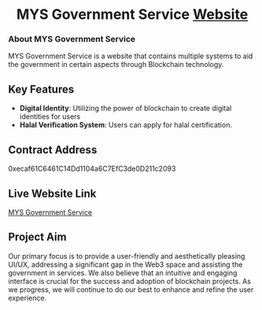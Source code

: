 <h1 align="center">MYS Government Service <a href="#">Website</a></h1>

### About MYS Government Service


MYS Government Service is a website that contains multiple systems to aid the government in certain aspects through Blockchain technology.

## Key Features

- **Digital Identity**: Utilizing the power of blockchain to create digital identities for users
- **Halal Verification System**: Users can apply for halal certification. 

## Contract Address
0xecaf61C6461C14Dd1104a6C7EfC3de0D211c2093

## Live Website Link
[MYS Government Service](https://moccasin-brinn-40.tiiny.site/)


## Project Aim

Our primary focus is to provide a user-friendly and aesthetically pleasing UI/UX, addressing a significant gap in the Web3 space and assisting the government in services. We also believe that an intuitive and engaging interface is crucial for the success and adoption of blockchain projects. As we progress, we will continue to do our best to enhance and refine the user experience.




